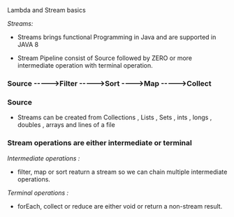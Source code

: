 Lambda and Stream basics 

*Streams:*

 - Streams brings functional Programming in Java and are supported in JAVA 8
 
 - Stream Pipeline consist of Source followed by ZERO or more intermediate operation with terminal operation.


### Source ----->Filter  ----->Sort  ---->Map  ----->Collect

### Source

 - Streams can be created from Collections , Lists , Sets , ints , longs , doubles , arrays and lines of a file
 
 
 ### Stream operations are either intermediate or terminal
 
 *Intermediate operations :*
 
  - filter, map or sort reaturn a stream so we can chain multiple intermediate operations.
  
  *Terminal operations :*
  
  - forEach, collect or reduce are either void or return a non-stream result.
